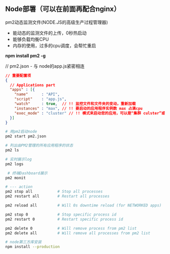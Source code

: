 ## Node部署（可以在前面再配合nginx）
pm2动态监测文件(NODE.JS的高级生产过程管理器)
- 能动态的监测文件的上传，0秒热启动
- 能够负载均衡CPU
- 内存的使用，过多的cpu调度，会帮忙重启

**npm install pm2 -g**

// pm2.json - 与 node的app.js紧密相连
```json
// 重要配置项
{
  // Applications part
  "apps" : [{
    "name"      : "API",
    "script"    : "app.js",
    "watch"     : true,  // !! 监控文件和文件夹的变动，重新加载
    "instances" : "max", // !! 要启动的应用程序实例数 max 占满cpu
    "exec_mode" : "cluster" // !! 模式来启动您的应用，可以是“集群 culster”或“fork”，默认为fork ,fork是启一个实例，其他的向其他cpu复制，cluster是多个独立的实例
  }]
}
```

```sh
# 用pm2启动node
pm2 start pm2.json 

# 列出由PM2管理的所有应用程序的状态
pm2 ls  

# 实时展示log
pm2 logs 

 # 终端Dashboard展示
pm2 monit

# --- action
pm2 stop all           # Stop all processes
pm2 restart all        # Restart all processes

pm2 reload all         # Will 0s downtime reload (for NETWORKED apps)

pm2 stop 0             # Stop specific process id
pm2 restart 0          # Restart specific process id

pm2 delete 0           # Will remove process from pm2 list
pm2 delete all         # Will remove all processes from pm2 list

# node第三方库安装
npm install --production
```


